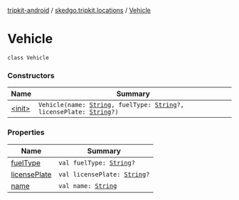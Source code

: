[tripkit-android](../../index.md) / [skedgo.tripkit.locations](../index.md) / [Vehicle](./index.md)

# Vehicle

`class Vehicle`

### Constructors

| Name | Summary |
|---|---|
| [&lt;init&gt;](-init-.md) | `Vehicle(name: `[`String`](https://kotlinlang.org/api/latest/jvm/stdlib/kotlin/-string/index.html)`, fuelType: `[`String`](https://kotlinlang.org/api/latest/jvm/stdlib/kotlin/-string/index.html)`?, licensePlate: `[`String`](https://kotlinlang.org/api/latest/jvm/stdlib/kotlin/-string/index.html)`?)` |

### Properties

| Name | Summary |
|---|---|
| [fuelType](fuel-type.md) | `val fuelType: `[`String`](https://kotlinlang.org/api/latest/jvm/stdlib/kotlin/-string/index.html)`?` |
| [licensePlate](license-plate.md) | `val licensePlate: `[`String`](https://kotlinlang.org/api/latest/jvm/stdlib/kotlin/-string/index.html)`?` |
| [name](name.md) | `val name: `[`String`](https://kotlinlang.org/api/latest/jvm/stdlib/kotlin/-string/index.html) |
